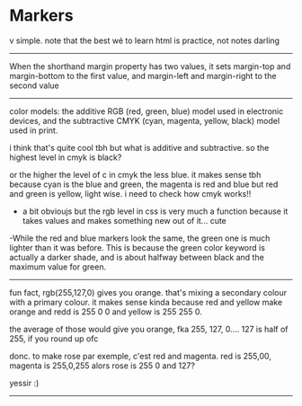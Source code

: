 # Markers
v simple. note that the best wé to learn html is practice, not notes darling
__________________________________________________________

When the shorthand margin property has two values, it sets margin-top and margin-bottom to the first value, and margin-left and margin-right to the second value
__________________________________________________________

color models: the additive RGB (red, green, blue) model used in electronic devices,
and the subtractive CMYK (cyan, magenta, yellow, black) model used in print.

i think that's quite cool tbh but what is additive and subtractive. so the highest level in cmyk is black?

or the higher the level of c in cmyk the less blue. it makes sense tbh because cyan is the blue and green, the magenta is red and blue but red and green is yellow, light wise. i need to check how cmyk works!!

- a bit obvioujs but the rgb level in css is very much  a function because it takes values and makes something new out of it... cute

-While the red and blue markers look the same, the green one is much lighter than it was before. This is because the green color keyword is actually a darker shade, and is about halfway between black and the maximum value for green.
____________________________________________________________

fun fact, rgb(255,127,0) gives you orange. that's mixing a secondary colour with a primary colour. it makes sense kinda because red and yellow make orange and redd is 255 0 0 and yellow is 255 255 0.

the average of those would give you orange, fka 255, 127, 0.... 127 is half of 255, if you round up ofc

donc. to make rose par exemple, c'est red and magenta. red is 255,00, magenta is 255,0,255
alors rose is 255 0 and 127?

yessir :)
________________________________________________________



